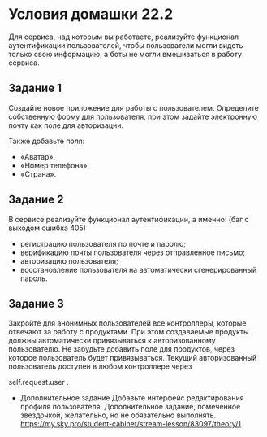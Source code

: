 # Условия домашки 22.2

‍Для сервиса, над которым вы работаете, реализуйте функционал аутентификации пользователей, чтобы пользователи могли видеть только свою информацию, а боты не могли вмешиваться в работу сервиса.

## Задание 1
Создайте новое приложение для работы с пользователем. Определите собственную форму для пользователя, при этом задайте электронную почту как поле для авторизации.

Также добавьте поля:

*  «Аватар»,
* «Номер телефона»,
* «Страна».
## Задание 2
В сервисе реализуйте функционал аутентификации, а именно:
(баг с выходом ошибка 405)
* регистрацию пользователя по почте и паролю;
* верификацию почты пользователя через отправленное письмо;
* авторизацию пользователя;
* восстановление пользователя на автоматически сгенерированный пароль.
## Задание 3
Закройте для анонимных пользователей все контроллеры, которые отвечают за работу с продуктами. При этом создаваемые продукты должны автоматически привязываться к авторизованному пользователю.
Не забудьте добавить поле для продуктов, через которое пользователь будет привязываться. Текущий авторизованный пользователь доступен в любом контроллере через 

self.request.user
.

* Дополнительное задание
Добавьте интерфейс редактирования профиля пользователя.
Дополнительное задание, помеченное звездочкой, желательно, но не обязательно выполнять.
https://my.sky.pro/student-cabinet/stream-lesson/83097/theory/1